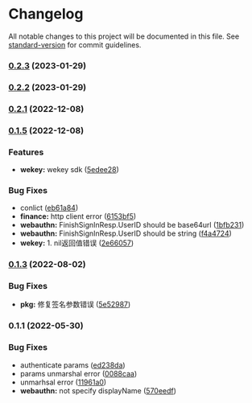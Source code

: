# Changelog

All notable changes to this project will be documented in this file. See [standard-version](https://github.com/conventional-changelog/standard-version) for commit guidelines.

### [0.2.3](https://github.com/trustasia-com/go-sdk/compare/v0.2.2...v0.2.3) (2023-01-29)

### [0.2.2](https://github.com/trustasia-com/go-sdk/compare/v0.2.1...v0.2.2) (2023-01-29)

### [0.2.1](https://github.com/trustasia-com/go-sdk/compare/v0.1.5...v0.2.1) (2022-12-08)

### [0.1.5](https://github.com/trustasia-com/go-sdk/compare/v0.1.4...v0.1.5) (2022-12-08)


### Features

* **wekey:** wekey sdk ([5edee28](https://github.com/trustasia-com/go-sdk/commit/5edee28b54bade4fb741fdb74cbbeb1ebeee7dc5))


### Bug Fixes

* conlict ([eb61a84](https://github.com/trustasia-com/go-sdk/commit/eb61a84afad1850b722cd4bf7e8feeae270b930b))
* **finance:** http client error ([6153bf5](https://github.com/trustasia-com/go-sdk/commit/6153bf5ab5c174bfc9041ae638aa45707a225df1))
* **webauthn:** FinishSignInResp.UserID should be base64url ([1bfb231](https://github.com/trustasia-com/go-sdk/commit/1bfb231e09d0cb6bff17533d63891df81c416850))
* **webauthn:** FinishSignInResp.UserID should be string ([f4a4724](https://github.com/trustasia-com/go-sdk/commit/f4a4724fbb3ebc8c6fcc9abe640e1b5de422b54f))
* **wekey:** 1. nil返回值错误 ([2e66057](https://github.com/trustasia-com/go-sdk/commit/2e660579f4f31efbe6af5e9c090172ce70520c62))

### [0.1.3](https://github.com/trustasia-com/go-sdk/compare/v0.1.2...v0.1.3) (2022-08-02)


### Bug Fixes

* **pkg:** 修复签名参数错误 ([5e52987](https://github.com/trustasia-com/go-sdk/commit/5e52987b13f128ac752835c9570710109a2f507d))

### 0.1.1 (2022-05-30)


### Bug Fixes

* authenticate params ([ed238da](https://github.com/trustasia-com/go-sdk/commit/ed238dabfd26f60f2713b9c9c716fb73e3fe4919))
* params unmarshal error ([0088caa](https://github.com/trustasia-com/go-sdk/commit/0088caa6c32b804808dda684cdee115047c86938))
* unmarhsal error ([11961a0](https://github.com/trustasia-com/go-sdk/commit/11961a0cceea508c3c066b54df31fad82183d098))
* **webauthn:** not specify displayName ([570eedf](https://github.com/trustasia-com/go-sdk/commit/570eedf58152273d455cfa1c5592c822531f805d))
